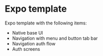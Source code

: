 # Expo template

Expo template with the following items:

* Native base UI
* Navigation with menu and button tab bar
* Navigation auth flow
* Auth screens
